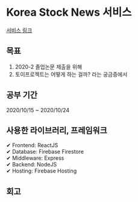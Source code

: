 # Korea Stock News 서비스
[서비스 링크](kor-stock-news.web.app)
## 목표
1. 2020-2 졸업논문 제출을 위해
2. 토이프로젝트는 어떻게 하는 걸까? 라는 궁금증에서

## 공부 기간
2020/10/15 ~ 2020/10/24

## 사용한 라이브러리, 프레임워크
✔ Frontend: ReactJS  
✔ Database: Firebase Firestore  
✔ Middleware: Express  
✔ Backend: NodeJS  
✔ Hosting: Firebase Hosting  

## 회고
